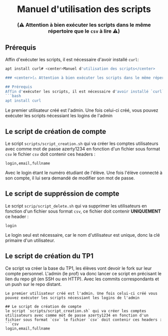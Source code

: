 # <center>Manuel d'utilisation des scripts</center>

### <center>(⚠️ Attention à bien exécuter les scripts dans le même répertoire que le `csv` à lire ⚠️)</center>

## Prérequis
Affin d'exécuter les scripts, il est nécessaire d'avoir installé `curl`:
```bash
apt install curl# <center>Manuel d'utilisation des scripts</center>

### <center>(⚠️ Attention à bien exécuter les scripts dans le même répertoire que le `csv` à lire ⚠️)</center>

## Prérequis
Affin d'exécuter les scripts, il est nécessaire d'avoir installé `curl`:
```bash
apt install curl
```
Le premier utilisateur créé est l'admin. Une fois celui-ci créé, vous pouvez exécuter les scripts nécessiant les logins de l'admin

## Le script de création de compte
Le script `scripts/script_creation.sh` qui va créer les comptes utilisateurs avec comme mot de passe azerty1234 en fonction d'un fichier sous format `csv` le fichier `csv` doit contenir ces headers :
```csv
login,email,fullname
```
Avec le login étant le numéro étudiant de l'élève. Une fois l'élève connecté à son compte, il lui sera demandé de modifier son mot de passe.

## Le script de suppréssion de compte

Le script `scrip/script_delete.sh` qui va supprimer les utilisateurs en fonction d'un fichier sous format `csv`, ce fichier doit contenir **UNIQUEMENT** ce header :
```
login
```
Le login seul est nécessaire, car le nom d'utilisateur est unique, donc la clé primaire d'un utilisateur.

## Le script de création du TP1

Ce script va créer la base du TP1, les élèves vont devoir le fork sur leur compte personnel. L'admin (le prof) va donc lancer ce script en précisant le lien du repo git (en SSH ou en HTTP). Avec les commits correspondants et un push sur le repo distant.
```
Le premier utilisateur créé est l'admin. Une fois celui-ci créé vous pouvez exécuter les scripts nécessiant les logins de l'admin 

## Le script de création de compte
le script `scripts/script_creation.sh` qui va créer les comptes utilisateurs avec comme mot de passe azerty1234 en fonction d'un fichier sous format `csv` le fichier `csv` doit contenir ces headers : 
```csv
login,email,fullname
```
